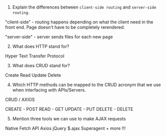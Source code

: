 1.  Explain the differences between `client-side routing` and `server-side routing`.

"client-side" - routing happens depending on what the client need in the front end. Page doesn't have to be completely rerendered.

"server-side" - server sends files for each new page


2.  What does HTTP stand for?

Hyper Text Transfer Protocol

3.  What does CRUD stand for?

Create Read Update Delete

4.  Which HTTP methods can be mapped to the CRUD acronym that we use when interfacing with APIs/Servers.

CRUD  /  AXIOS

CREATE - POST
READ - GET
UPDATE - PUT
DELETE - DELETE


5.  Mention three tools we can use to make AJAX requests

Native Fetch API
    Axios
        jQuery $.ajax
            Superagent + more !!!